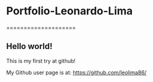 # Portfolio-Leonardo-Lima
====================

## Hello world!

This is my first try at github!

My Github user page is at: 
https://github.com/leolima86/



